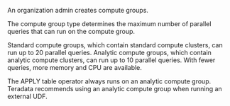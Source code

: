 
An organization admin creates compute groups.

The compute group type determines the maximum number of parallel queries that can run on the compute group.

Standard compute groups, which contain standard compute clusters, can run up to 20 parallel queries. Analytic compute groups, which contain analytic compute clusters, can run up to 10 parallel queries. With fewer queries, more memory and CPU are available.

The APPLY table operator always runs on an analytic compute group. Teradata recommends using an analytic compute group when running an external UDF.

